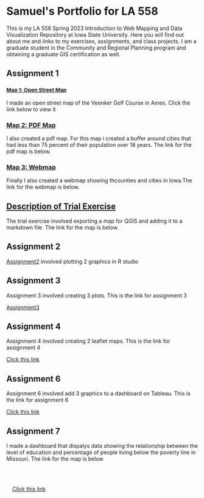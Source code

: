 # Samuel's Portfolio for LA 558

This is my LA 558 Spring 2023 Introduction to Web Mapping and Data Visualization Repository at Iowa State University. Here you will find out about me and links to my exercises, assignments, and class projects. I am a graduate student in the Community and Regional Planning program and obtaining a graduate GIS certification as well.

##  Assignment 1

###  <small><a href="https://www.openstreetmap.org/?mlat=42.03881&amp;mlon=-93.65058#map=17/42.03880/-93.65058">Map 1: Open Street Map</a></small>
I made an open street map of the Veenker Golf Course in Ames. Click the link below to view it
     
###   <a href="https://samod008.github.io/LA558_Samuel_Odoom/Assignment 1/assign3.pdf" target ="_blank">Map 2: PDF Map</a> 
I also created a pdf map. For this map i created a buffer around cities that had less than 75 percent of their population over 18 years. The link for the pdf map is below. 
   
### <a href="https://samod008.github.io/LA558_Samuel_Odoom/Assignment 1/qgis2web/qgis2web1/index.html" target ="_blank">Map 3: Webmap</a> 
Finally I also created a webmap showing thcounties and cities in Iowa.The link for the webmap is below. 

## <a href="https://samod008.github.io/LA558_Samuel_Odoom/ex2b.png" target ="_blank">Description of Trial Exercise</a> 
The trial exercise involved exporting a map for QGIS and adding it to a markdown file. The link for the map is below. 


## Assignment 2
[Assignment2](Assignment2/assignment_2.md) involved plotting 2 graphics in R studio




## Assignment 3
Assignment 3 involved creating 3 plots. This is the link for assignment 3

[Assignment3](Assignment3/assignment_3.md)

## Assignment 4
Assignment 4 involved creating 2 leaflet maps. This is the link for assignment 4

<a href="https://samod008.github.io/LA558_Samuel_Odoom/Assignment%204/assignment4.html" target ="_blank">Click this link</a> 

## Assignment 6
Assignment 6 involved add 3 graphics to a dashboard on Tableau. This is the link for assignment 6

<a href="https://samod008.github.io/LA558_Samuel_Odoom/Assignment%206/assignment6.html" target ="_blank">Click this link</a> 

## Assignment 7
I made a dashboard that dispalys data showing the relationship between the level of education and percentage of people living below the poverty line in Missouri. The link for the map is below

            <br><br>

     <a href="https://samod008.github.io/LA558_Samuel_Odoom/Assignment%207/assignment7.html" target ="_blank">Click this link</a> 
